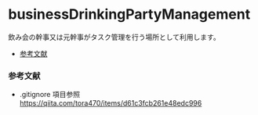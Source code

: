 # businessDrinkingPartyManagement
飲み会の幹事又は元幹事がタスク管理を行う場所として利用します。

- [参考文献](#参考文献)



### 参考文献
- .gitignore 項目参照<br>
https://qiita.com/tora470/items/d61c3fcb261e48edc996


